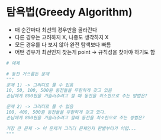 # 탐욕법(Greedy Algorithm)
- 매 순간마다 최선의 경우만을 골라간다
- 다른 경우는 고려하지 X, 나중도 생각하지 X
- 모든 경우를 다 보지 않아 완전 탐색보다 빠름
- 어떤 경우가 최선인지 찾는게 point -> 규칙성을 찾아야 하기도 함

```python
# 예제

# 동전 거스름돈 문제
"""
문제 1) -> 그리디로 풀 수 있음
10, 50, 100, 500원 동전들을 무한하게 갖고 있음
손님에게 800원을 거슬러주려고 할 때 동전을 최소한으로 주는 방법은?

문제 2) -> 그리디로 풀 수 없음
100, 400, 500원 동전들을 무한하게 갖고 있다.
손님에게 800원을 거슬러주려고 할때 동전을 최소한으로 주는 방법은?

가장 큰 문제 -> 이 문제가 그리디 문제인지 판별부터가 어렵...
"""

```